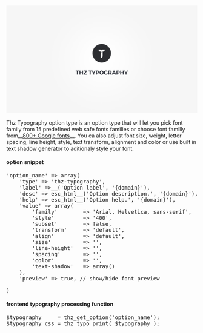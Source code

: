 <div class="thz-doc-image max">
<a class="thz-lightbox mfp-iframe" href="https://www.youtube.com/watch?v=jgR34qZv0Ic" data-mfp-title="Creatus WordPress Theme Thz Typography Option Type" data-modal-size="large">
	<img src="../../docs-media/splash-thz-typography.jpg" alt="Creatus WordPress Theme Thz Typography Option Type" />
</a>
</div>

Thz Typography option type is an option type that will let you pick font family from 15 predefined web safe fonts families or choose font familly from__[800+ Google fonts](https://fonts.google.com/)__. You ca also adjust font size, weight, letter spacing, line height, style, text transform, alignment and color or use built in text shadow generator to aditionaly style your font.

#### option snippet

<pre class="pre-scrollable prettyprint light">
'option_name' => array(
	'type' => 'thz-typography',
	'label' =>__('Option label', '{domain}'),
	'desc' => esc_html__('Option description.', '{domain}'),
	'help' => esc_html__('Option help.', '{domain}'),
	'value' => array(
		'family'  		=> 'Arial, Helvetica, sans-serif',
		'style'     	=> '400',
		'subset'    	=> false,
		'transform' 	=> 'default',
		'align'     	=> 'default',
		'size' 			=> '',
		'line-height' 	=> '',
		'spacing'		=> '',
		'color' 		=> '',
		'text-shadow' 	=> array()
	),
	'preview' => true, // show/hide font preview

)
</pre>



#### frontend typography processing function 

<pre class="pre-scrollable prettyprint light">
$typography 	= thz_get_option('option_name');
$typography_css = thz_typo_print( $typography );
</pre>